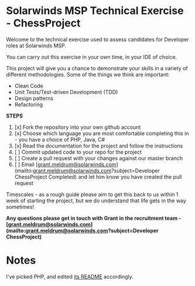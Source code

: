 # Solarwinds MSP Technical Exercise - ChessProject

Welcome to the technical exercise used to assess candidates for Developer roles at Solarwinds MSP.

You can carry out this exercise in your own time, in your IDE of choice.

This project will give you a chance to demonstrate your skills in a variety of different methodologies.
Some of the things we think are important:
* Clean Code
* Unit Tests/Test-driven Development (TDD)
* Design patterns
* Refactoring

__STEPS__  
1. [x] Fork the repository into your own github account   
2. [x] Choose which language you are most comfortable completing this in - you have a choice of PHP, Java, C#  
3. [x] Read the documentation for the project and follow the instructions  
4. [ ] Commit updated code to your repo for the project
5. [ ] Create a pull request with your changes against our master branch
6. [ ] Email [grant.meldrum@solarwinds.com](mailto:grant.meldrum@solarwinds.com?subject=Developer ChessProject Completed) and let him know you have created the pull request 

Timescales - as a rough guide please aim to get this back to us within 1 week of starting the project, but we do understand that life gets in the way sometimes!

__Any questions please get in touch with Grant in the recruitment team - [grant.meldrum@solarwinds.com](mailto:grant.meldrum@solarwinds.com?subject=Developer ChessProject)__

# Notes

I've picked PHP, and edited [its README](ChessProject-PHP/README.md) accordingly.
